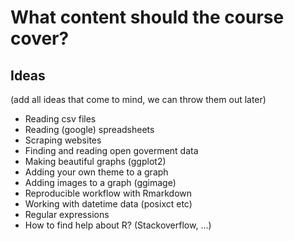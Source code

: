 # What content should the course cover?

## Ideas 
(add all ideas that come to mind, we can throw them out later)

- Reading csv files
- Reading (google) spreadsheets
- Scraping websites
- Finding and reading open goverment data
- Making beautiful graphs (ggplot2)
- Adding your own theme to a graph
- Adding images to a graph (ggimage)
- Reproducible workflow with Rmarkdown
- Working with datetime data (posixct etc)
- Regular expressions
- How to find help about R? (Stackoverflow, ...)

